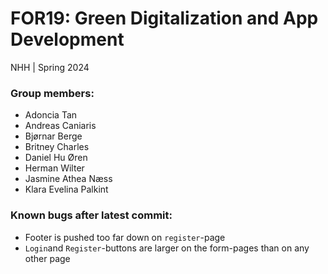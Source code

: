 # FOR19: Green Digitalization and App Development 
NHH | Spring 2024

### Group members:
* Adoncia Tan
* Andreas Caniaris
* Bjørnar Berge
* Britney Charles
* Daniel Hu Øren
* Herman Wilter
* Jasmine Athea Næss
* Klara Evelina Palkint ​​

### Known bugs after latest commit:
* Footer is pushed too far down on `register`-page
* `Login`and `Register`-buttons are larger on the form-pages than on any other page
